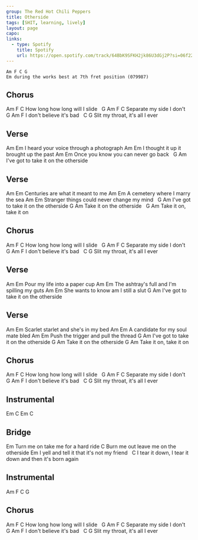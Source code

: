 ```yaml
---
group: The Red Hot Chili Peppers
title: Otherside
tags: [SHIT, learning, lively]
layout: page
capo: 
links: 
  - type: Spotify
    title: Spotify
    url: https://open.spotify.com/track/64BbK9SFKH2jk86U3dGj2P?si=06f22e57c1384e6b
---
```


```chordpro
Am F C G
Em during the works best at 7th fret position (079987)
```

## Chorus

Am                  F           C
How long how long will I slide
&nbsp;  G          Am F    C
Separate my side I don't
&nbsp;    G                 Am   F
I don't believe it's bad
&nbsp;  C                    G
Slit my throat, it's all I ever

## Verse

Am                                  Em
I heard your voice through a photograph
Am                        Em
I thought it up it brought up the past
Am                           Em
Once you know you can never go back
&nbsp;              G             Am
I've got to take it on the otherside

## Verse

Am                                  Em
Centuries are what it meant to me
Am                                  Em
A cemetery where I marry the sea
Am                                  Em
Stranger things could never change my mind
&nbsp;              G             Am
I've got to take it on the otherside
G                     Am
Take it on the otherside
&nbsp;  G           Am
Take it on, take it on

## Chorus
Am                  F           C
How long how long will I slide
&nbsp;  G          Am F    C
Separate my side I don't
&nbsp;    G                 Am   F
I don't believe it's bad
&nbsp;  C                    G
Slit my throat, it's all I ever

## Verse

Am                                  Em
Pour my life into a paper cup
Am                                  Em
The ashtray's full and I'm spilling my guts
Am                                  Em
She wants to know am I still a slut
G                     Am
I've got to take it on the otherside

## Verse

Am                                  Em
Scarlet starlet and she's in my bed
Am                                  Em
A candidate for my soul mate bled
Am                                  Em
Push the trigger and pull the thread
G                     Am
I've got to take it on the otherside
G                     Am
Take it on the otherside
G                     Am
Take it on, take it on

## Chorus

Am                  F           C
How long how long will I slide
&nbsp;  G          Am F    C
Separate my side I don't
&nbsp;    G                 Am   F
I don't believe it's bad
&nbsp;  C                    G
Slit my throat, it's all I ever

## Instrumental

Em C Em C

## Bridge

Em
Turn me on take me for a hard ride
C
Burn me out leave me on the otherside
Em
I yell and tell it that it's not my friend
&nbsp;            C
I tear it down, I tear it down and then it's born again

## Instrumental

Am F C G

## Chorus

Am                  F           C
How long how long will I slide
&nbsp;  G          Am F    C
Separate my side I don't
&nbsp;    G                 Am   F
I don't believe it's bad
&nbsp;  C                    G
Slit my throat, it's all I ever
